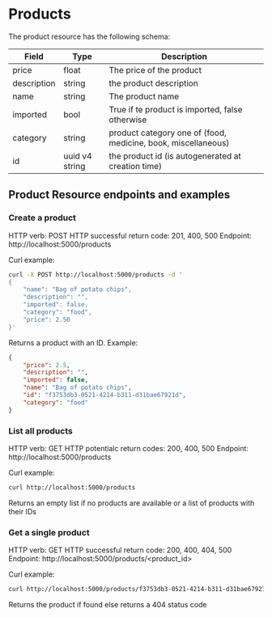 # Products

The product resource has the following schema:

|Field| Type| Description|
|-----|-----|------------|
|price|float|The price of the product|
|description|string| the product description|
|name|string|The product name|
|imported|bool|True if te product is imported, false otherwise|
|category|string|product category one of (food, medicine, book, miscellaneous)|
|id|uuid v4 string| the product id (is autogenerated at creation time)|


## Product Resource endpoints and examples

### Create a product
HTTP verb: POST
HTTP successful return code: 201, 400, 500
Endpoint: http://localhost:5000/products

Curl example:
```bash
curl -X POST http://localhost:5000/products -d '
{
	"name": "Bag of potato chips",
	"description": "",
	"imported": false,
	"category": "food",
	"price": 2.50
}'
```
Returns a product with an ID. Example: 
```json
{
    "price": 2.5,
    "description": "",
    "imported": false,
    "name": "Bag of potato chips",
    "id": "f3753db3-0521-4214-b311-d31bae67921d",
    "category": "food"
}
```

### List all products
HTTP verb: GET
HTTP potentialc return codes: 200, 400, 500
Endpoint: http://localhost:5000/products

Curl example:
```bash
curl http://localhost:5000/products
```
Returns an empty list if no products are available or a list of products 
with their IDs

### Get a single product
HTTP verb: GET
HTTP successful return code: 200, 400, 404, 500
Endpoint: http://localhost:5000/products/<product_id>

Curl example:
```bash
curl http://localhost:5000/products/f3753db3-0521-4214-b311-d31bae67921d
```
Returns the product if found else returns a 404 status code 

